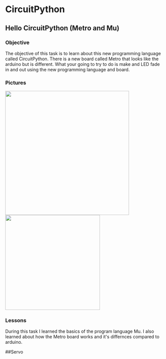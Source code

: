 # CircuitPython
## Hello CircuitPython (Metro and Mu)
### Objective
The objective of this task is to learn about this new programming language called CircuitPython. There is a new board called Metro that looks like the arduino but is different. What your going to try to do is make and LED fade in and out using the new programming language and board.

### Pictures

<img src="media/led_fade_schem.png" width="392px"/><img src="media/led_fade_bb.png" width="300px" />

### Lessons
During this task I learned the basics of the program language Mu. I also learned about how the Metro board works and it's differnces compared to arduino. 


##Servo
